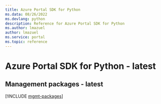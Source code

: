 ```yaml
---
title: Azure Portal SDK for Python
ms.data: 08/26/2022
ms.devlang: python
description: Reference for Azure Portal SDK for Python
ms.author: lmazuel
author: lmazuel
ms.service: portal
ms.topic: reference
---
```

# Azure Portal SDK for Python - latest

## Management packages - latest
[!INCLUDE [mgmt-packages](portal-mgmt-index.md)]